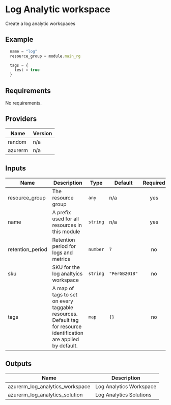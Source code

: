 # Log Analytic workspace
Create a log analytic workspaces



## Example

```javascript
  name = "log"
  resource_group = module.main_rg

  tags = {
    test = true
  }
```
## Requirements

No requirements.

## Providers

| Name | Version |
|------|---------|
| random | n/a |
| azurerm | n/a |

## Inputs

| Name | Description | Type | Default | Required |
|------|-------------|------|---------|:--------:|
| resource\_group | The resource group | `any` | n/a | yes |
| name | A prefix used for all resources in this module | `string` | n/a | yes |
| retention\_period | Retention period for logs and metrics | `number` | `7` | no |
| sku | SKU for the log analtyics workspace | `string` | `"PerGB2018"` | no |
| tags | A map of tags to set on every taggable resources. Default tag for resource identification are applied by default. | `map` | `{}` | no |

## Outputs

| Name | Description |
|------|-------------|
| azurerm\_log\_analytics\_workspace | Log Analytics Workspace |
| azurerm\_log\_analytics\_solution | Log Analytics Solutions |

